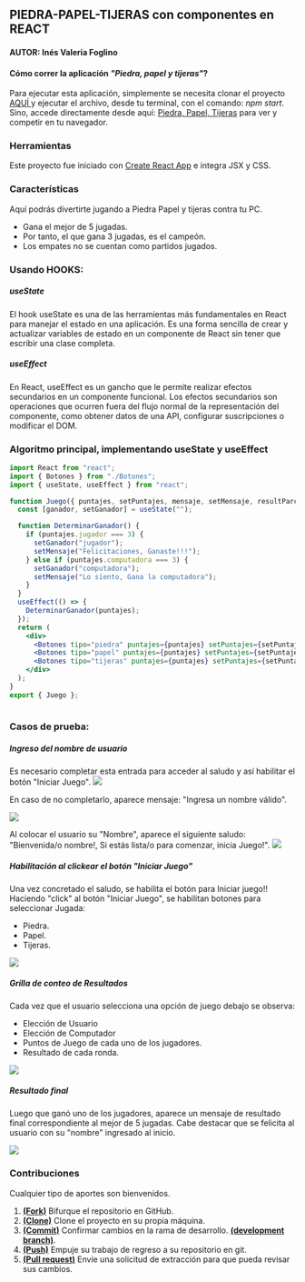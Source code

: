

## PIEDRA-PAPEL-TIJERAS con componentes en REACT

#### AUTOR: Inés Valeria Foglino

#### Cómo correr la aplicación _"Piedra, papel y tijeras"_?

Para ejecutar esta aplicación, simplemente se necesita clonar el proyecto [AQUÍ ](https://github.com/Vale-78/React-PiedPapelTijeras) y ejecutar el archivo, desde tu terminal, con el comando: _npm start_.
Sino, accede directamente desde aquí: [Piedra, Papel, Tijeras](https://vale-78.github.io/React-PiedPapelTijeras/) para ver y competir en tu navegador.
### Herramientas

Este proyecto fue iniciado con [Create React App](https://github.com/facebook/create-react-app) e integra JSX y CSS. 

### Características

Aquí podrás divertirte jugando a Piedra Papel y tijeras contra tu PC.

* Gana el mejor de 5 jugadas.
* Por tanto, el que gana 3 jugadas, es el campeón.
* Los empates no se cuentan como partidos jugados.

###  Usando HOOKS:
##### useState
El hook useState es una de las herramientas más fundamentales en React para manejar el estado en una aplicación. Es una forma sencilla de crear y actualizar variables de estado en un componente de React sin tener que escribir una clase completa.

##### useEffect
En React, useEffect es un gancho que le permite realizar efectos secundarios en un componente funcional. Los efectos secundarios son operaciones que ocurren fuera del flujo normal de la representación del componente, como obtener datos de una API, configurar suscripciones o modificar el DOM.
### Algoritmo principal, implementando useState y useEffect
```jsx
import React from "react";
import { Botones } from "./Botones";
import { useState, useEffect } from "react";

function Juego({ puntajes, setPuntajes, mensaje, setMensaje, resultParcial, setResultParcial}) {
  const [ganador, setGanador] = useState("");

  function DeterminarGanador() {
    if (puntajes.jugador === 3) {
      setGanador("jugador");
      setMensaje("Felicitaciones, Ganaste!!!");
    } else if (puntajes.computadora === 3) {
      setGanador("computadora");
      setMensaje("Lo siento, Gana la computadora");
    }
  }
  useEffect(() => {
    DeterminarGanador(puntajes);
  });
  return (
    <div>
      <Botones tipo="piedra" puntajes={puntajes} setPuntajes={setPuntajes} ganador={ganador} resultParcial={resultParcial} setResultParcial={setResultParcial}/>
      <Botones tipo="papel" puntajes={puntajes} setPuntajes={setPuntajes} resultParcial={resultParcial} setResultParcial={setResultParcial}/>
      <Botones tipo="tijeras" puntajes={puntajes} setPuntajes={setPuntajes} resultParcial={resultParcial} setResultParcial={setResultParcial} />
    </div>
  );
}
export { Juego };
 
```
### Casos de prueba:

##### Ingreso del nombre de usuario
Es necesario completar esta entrada para acceder al saludo y así habilitar el botón "Iniciar Juego".
![](./src/assest/ImpresionPantalla2.png)

En caso de no completarlo, aparece mensaje: "Ingresa un nombre válido".
   
![](./src/assest/ImpresionPantalla1.png)

Al colocar el usuario su "Nombre", aparece el siguiente saludo: "Bienvenida/o  nombre!,  Si estás lista/o para comenzar, inicia Juego!".
![](./src/assest/ImpresionPantalla3.png)

##### Habilitación al clickear el botón "Iniciar Juego"
Una vez concretado el saludo, se habilita el botón para Iniciar juego!!
Haciendo "click" al botón "Iniciar Juego", se habilitan botones para seleccionar Jugada:
* Piedra.
* Papel.
* Tijeras.


![](./src/assest/ImpresionPantalla4.png)

##### Grilla de conteo de Resultados
Cada vez que el usuario selecciona una opción de juego debajo se observa: 
* Elección de Usuario
* Elección de Computador
* Puntos de Juego de cada uno de los jugadores.
* Resultado de cada ronda.

![](./src/assest/ImpresionPantalla5.png)

##### Resultado final
Luego que ganó uno de los jugadores, aparece un mensaje de resultado final correspondiente al mejor de 5 jugadas.
Cabe destacar que se felicita al usuario con su "nombre" ingresado al inicio.

![](./src/assest/ImpresionPantalla6.png)



### Contribuciones

Cualquier tipo de aportes son bienvenidos.

1. <a href='https://help.github.com/articles/fork-a-repo/'>**(Fork)**</a> Bifurque el repositorio en GitHub.
2. <a href='https://help.github.com/articles/cloning-a-repository/'>**(Clone)**</a> Clone el proyecto en su propia máquina.
3. <a href='https://git-scm.com/book/en/v2/Git-Basics-Recording-Changes-to-the-Repository'>**(Commit)**</a> Confirmar cambios en la rama de desarrollo. <a href='https://git-scm.com/book/en/v2/Git-Branching-Branches-in-a-Nutshell'>**(development branch)**</a>.
4. <a href='https://help.github.com/articles/pushing-to-a-remote/'>**(Push)**</a> Empuje su trabajo de regreso a su repositorio en git.
5. <a href='https://help.github.com/articles/about-pull-requests/'>**(Pull request)**</a> Envíe una solicitud de extracción para que pueda revisar sus cambios. 